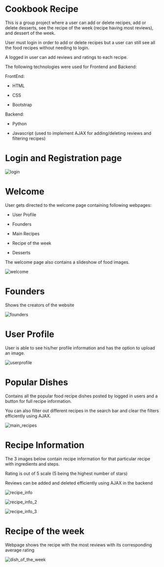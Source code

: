 
# Cookbook Recipe
 
 This is a group project where a user can add or delete recipes, add or delete desserts, see the recipe of the week (recipe having most reviews), and dessert of the week.
 
 User must login in order to add or delete recipes but a user can still see all the food recipes without needing to login.
 
 A logged in user can add reviews and ratings to each recipe.
 
 The following technologies were used for Frontend and Backend:
 
 FrontEnd:
 
 - HTML
 
 - CSS
 
 - Bootstrap
 
 
 Backend:
 
 - Python
 
 - Javascript (used to implement AJAX for adding/deleting reviews and filtering recipes)
 
 
 
 
 
 # Login and Registration page
 
 ![login](https://user-images.githubusercontent.com/49471791/92186916-23278700-ee0d-11ea-9b0e-fa396955113b.JPG)
 
 
 
  # Welcome
  
  User gets directed to the welcome page containing following webpages:
  
  - User Profile
  
  - Founders
  
  - Main Recipes
  
  - Recipe of the week
  
  - Desserts
  
  The welcome page also contains a slideshow of food images.
  
  ![welcome](https://user-images.githubusercontent.com/49471791/92188280-04c38a80-ee11-11ea-9a69-672bfbc3855d.JPG)

  
  # Founders
  
  Shows the creators of the website
  
  
  ![founders](https://user-images.githubusercontent.com/49471791/92189744-4efa3b00-ee14-11ea-9ecb-eaf1b2cd194d.JPG)

  
  # User Profile
  
  
  User is able to see his/her profile information and has the option to upload an image.
  
 ![userprofile](https://user-images.githubusercontent.com/49471791/92189849-879a1480-ee14-11ea-8286-46d056bc0fdc.JPG)

  
  # Popular Dishes
  
  Contains all the popular food recipe dishes posted by logged in users and a button for full recipe information.
  
  You can also filter out different recipes in the search bar and clear the filters efficiently using AJAX.
  
  ![main_recipes](https://user-images.githubusercontent.com/49471791/92188684-1d807000-ee12-11ea-9258-462eaac4cbdf.JPG)
  
  
  # Recipe Information
  
 The 3 images below contain recipe information for that particular recipe with ingredients and steps.
 
 Rating is out of 5 scale (5 being the highest number of stars)
  
 Reviews can be added and deleted efficiently using AJAX in the backend

    
![recipe_info](https://user-images.githubusercontent.com/49471791/92189251-1017b580-ee13-11ea-9452-2eac0f4c1786.JPG)
 
![recipe_info_2](https://user-images.githubusercontent.com/49471791/92189253-127a0f80-ee13-11ea-8eb5-8b555d39b9be.JPG)

![recipe_info_3](https://user-images.githubusercontent.com/49471791/92189255-1443d300-ee13-11ea-803b-3c5c458b7e02.JPG)


  # Recipe of the week
  
  Webpage shows the recipe with the most reviews with its corresponding average rating
  
  ![dish_of_the_week](https://user-images.githubusercontent.com/49471791/92189704-2ffba900-ee14-11ea-9d33-c3397349a3d1.JPG)

  

    
    
